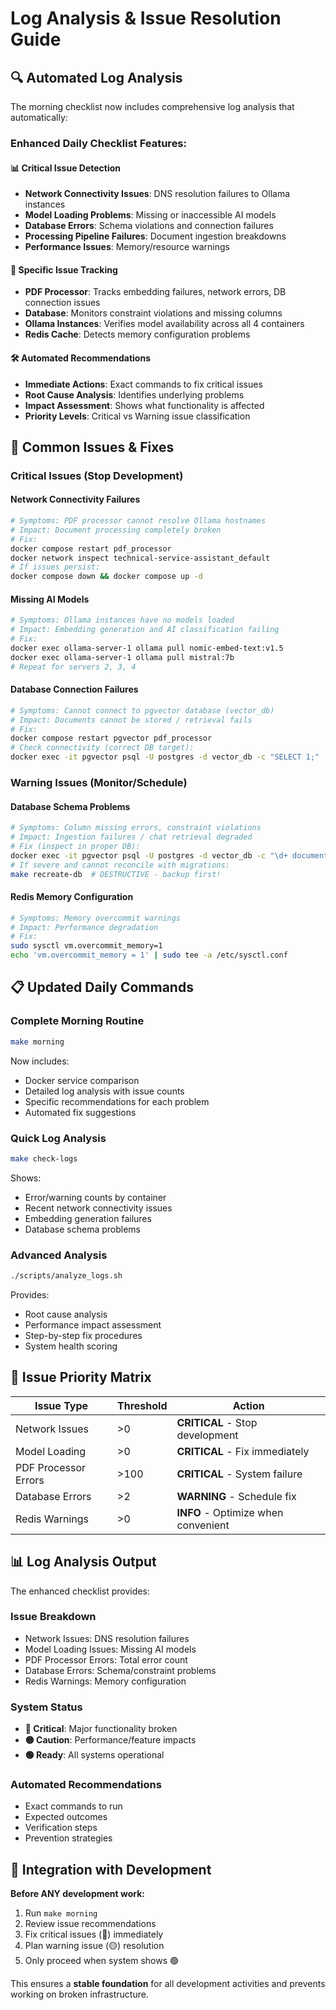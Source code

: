 # Log Analysis & Issue Resolution Guide

## 🔍 **Automated Log Analysis**

The morning checklist now includes comprehensive log analysis that automatically:

### **Enhanced Daily Checklist Features:**

#### 📊 **Critical Issue Detection**
- **Network Connectivity Issues**: DNS resolution failures to Ollama instances
- **Model Loading Problems**: Missing or inaccessible AI models  
- **Database Errors**: Schema violations and connection failures
- **Processing Pipeline Failures**: Document ingestion breakdowns
- **Performance Issues**: Memory/resource warnings

#### 🎯 **Specific Issue Tracking**
- **PDF Processor**: Tracks embedding failures, network errors, DB connection issues
- **Database**: Monitors constraint violations and missing columns
- **Ollama Instances**: Verifies model availability across all 4 containers
- **Redis Cache**: Detects memory configuration problems

#### 🛠️ **Automated Recommendations**
- **Immediate Actions**: Exact commands to fix critical issues
- **Root Cause Analysis**: Identifies underlying problems
- **Impact Assessment**: Shows what functionality is affected
- **Priority Levels**: Critical vs Warning issue classification

## 🚨 **Common Issues & Fixes**

### **Critical Issues (Stop Development)**

#### **Network Connectivity Failures**
```bash
# Symptoms: PDF processor cannot resolve Ollama hostnames
# Impact: Document processing completely broken
# Fix:
docker compose restart pdf_processor
docker network inspect technical-service-assistant_default
# If issues persist:
docker compose down && docker compose up -d
```

#### **Missing AI Models** 
```bash
# Symptoms: Ollama instances have no models loaded
# Impact: Embedding generation and AI classification failing
# Fix:
docker exec ollama-server-1 ollama pull nomic-embed-text:v1.5
docker exec ollama-server-1 ollama pull mistral:7b
# Repeat for servers 2, 3, 4
```

#### **Database Connection Failures**
```bash
# Symptoms: Cannot connect to pgvector database (vector_db)
# Impact: Documents cannot be stored / retrieval fails
# Fix:
docker compose restart pgvector pdf_processor
# Check connectivity (correct DB target):
docker exec -it pgvector psql -U postgres -d vector_db -c "SELECT 1;"
```

### **Warning Issues (Monitor/Schedule)**

#### **Database Schema Problems**
```bash
# Symptoms: Column missing errors, constraint violations
# Impact: Ingestion failures / chat retrieval degraded
# Fix (inspect in proper DB):
docker exec -it pgvector psql -U postgres -d vector_db -c "\d+ document_chunks;"
# If severe and cannot reconcile with migrations:
make recreate-db  # DESTRUCTIVE - backup first!
```

#### **Redis Memory Configuration**
```bash
# Symptoms: Memory overcommit warnings
# Impact: Performance degradation
# Fix:
sudo sysctl vm.overcommit_memory=1
echo 'vm.overcommit_memory = 1' | sudo tee -a /etc/sysctl.conf
```

## 📋 **Updated Daily Commands**

### **Complete Morning Routine**
```bash
make morning
```
Now includes:
- Docker service comparison
- Detailed log analysis with issue counts
- Specific recommendations for each problem
- Automated fix suggestions

### **Quick Log Analysis**
```bash
make check-logs
```
Shows:
- Error/warning counts by container
- Recent network connectivity issues
- Embedding generation failures
- Database schema problems

### **Advanced Analysis**
```bash
./scripts/analyze_logs.sh
```
Provides:
- Root cause analysis
- Performance impact assessment
- Step-by-step fix procedures
- System health scoring

## 🎯 **Issue Priority Matrix**

| Issue Type | Threshold | Action |
|------------|-----------|--------|
| Network Issues | >0 | **CRITICAL** - Stop development |
| Model Loading | >0 | **CRITICAL** - Fix immediately |
| PDF Processor Errors | >100 | **CRITICAL** - System failure |
| Database Errors | >2 | **WARNING** - Schedule fix |
| Redis Warnings | >0 | **INFO** - Optimize when convenient |

## 📊 **Log Analysis Output**

The enhanced checklist provides:

### **Issue Breakdown**
- Network Issues: DNS resolution failures
- Model Loading Issues: Missing AI models  
- PDF Processor Errors: Total error count
- Database Errors: Schema/constraint problems
- Redis Warnings: Memory configuration

### **System Status**
- **🔴 Critical**: Major functionality broken
- **🟡 Caution**: Performance/feature impacts
- **🟢 Ready**: All systems operational

### **Automated Recommendations**
- Exact commands to run
- Expected outcomes
- Verification steps
- Prevention strategies

## 🔧 **Integration with Development**

**Before ANY development work:**
1. Run `make morning`
2. Review issue recommendations
3. Fix critical issues (🔴) immediately
4. Plan warning issue (🟡) resolution
5. Only proceed when system shows 🟢

This ensures a **stable foundation** for all development activities and prevents working on broken infrastructure.